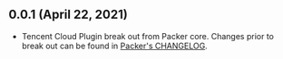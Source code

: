 ## 0.0.1 (April 22, 2021)

* Tencent Cloud Plugin break out from Packer core. Changes prior to break out can be found in [Packer's CHANGELOG](https://github.com/hashicorp/packer/blob/master/CHANGELOG.md).